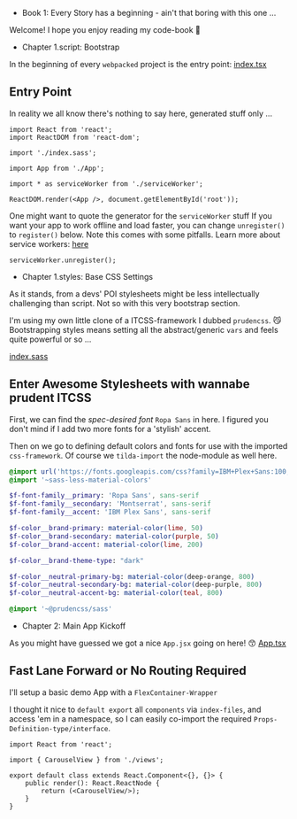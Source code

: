 - Book 1: Every Story has a beginning - ain't that boring with this one ...

Welcome! I hope you enjoy reading my code-book :love_letter:

- Chapter 1.script: Bootstrap

In the beginning of every `webpacked` project is the entry point: [index.tsx](#Entry-Point "save:")

## Entry Point

In reality we all know there's nothing to say here, generated stuff only ...

```tsx
import React from 'react';
import ReactDOM from 'react-dom';

import './index.sass';

import App from './App';

import * as serviceWorker from './serviceWorker';

ReactDOM.render(<App />, document.getElementById('root'));
```

One might want to quote the generator for the `serviceWorker` stuff
If you want your app to work offline and load faster, you can change `unregister()` to `register()` below. Note this comes with some pitfalls. Learn more about service workers: [here](http://bit.ly/CRA-PWA) 

```tsx
serviceWorker.unregister();
```

- Chapter 1.styles: Base CSS Settings

As it stands, from a devs' POI stylesheets might be less intellectually challenging than script.
Not so with this very bootstrap section.

I'm using my own little clone of a ITCSS-framework I dubbed `prudencss`. :smirk_cat: 
Bootstrapping styles means setting all the abstract/generic `vars` and feels quite powerful or so ...

[index.sass](#Enter-Awesome-Stylesheets-with-wannabe-prudent-ITCSS "save:")

## Enter Awesome Stylesheets with wannabe prudent ITCSS

First, we can find the *spec-desired font* `Ropa Sans` in here.
I figured you don't mind if I add two more fonts for a 'stylish' accent.

Then on we go to defining default colors and fonts for use with the imported `css-framework`.
Of course we `tilda-import` the node-module as well here.

```sass
@import url('https://fonts.googleapis.com/css?family=IBM+Plex+Sans:100,100i,400,400i,700,700i|Montserrat|Ropa+Sans:400,400i')
@import '~sass-less-material-colors'

$f-font-family__primary: 'Ropa Sans', sans-serif
$f-font-family__secondary: 'Montserrat', sans-serif
$f-font-family__accent: 'IBM Plex Sans', sans-serif

$f-color__brand-primary: material-color(lime, 50)
$f-color__brand-secondary: material-color(purple, 50)
$f-color__brand-accent: material-color(lime, 200)

$f-color__brand-theme-type: "dark"

$f-color__neutral-primary-bg: material-color(deep-orange, 800)
$f-color__neutral-secondary-bg: material-color(deep-purple, 800) 
$f-color__neutral-accent-bg: material-color(teal, 800) 

@import '~@prudencss/sass'
```

- Chapter 2: Main App Kickoff 

As you might have guessed we got a nice `App.jsx` going on here! :kissing_smiling_eyes:
[App.tsx](#Fast-Lane-Forward-or-No-Routing-Required "save:")

## Fast Lane Forward or No Routing Required

I'll setup a basic demo App with a `FlexContainer-Wrapper`

I thought it nice to `default export` all `components` via `index-files`,
and access 'em in a namespace, so I can easily co-import the required `Props-Definition-type/interface`.

```tsx
import React from 'react';

import { CarouselView } from './views';

export default class extends React.Component<{}, {}> {
    public render(): React.ReactNode {
        return (<CarouselView/>);
    }
}
```

